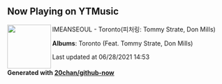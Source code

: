 ## Now Playing on YTMusic

[<img align="left" width="100" src="https://lh3.googleusercontent.com/hIs7CIx-RSDXivPYVdkT2bhpGsZIT1icQohh87M-lvM4qOFOrLMVgjlgWvzqezEOsjjnoRN1zkVIYyJp">](https://music.youtube.com/watch?v=9HTmA-eMSec)

IMEANSEOUL - Toronto(피처링: Tommy Strate, Don Mills)

**Albums**: Toronto (Feat. Tommy Strate, Don Mills)

Last updated at 06/28/2021 14:53

#### Generated with [20chan/github-now](https://github.com/20chan/github-now)
